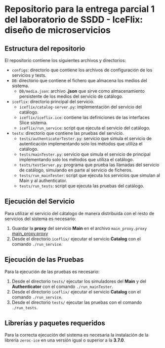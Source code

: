 # Repositorio para la entrega parcial 1 del laboratorio de SSDD - IceFlix: diseño de microservicios

## Estructura del repositorio

El repositorio contiene los siguientes archivos y directorios:

* `configs`: directorio que contiene los archivos de configuración de los servicios y tests.
* `DB`: directorio que contiene el fichero que almacena los medios del sistema.
    *  `DB/media.json`: archivo **.json** que sirve como almacenamiento persistente de los medios del servicio de catálogo.
* `iceflix`: directorio principal del servicio.
    * `iceflix/catalog-server.py`: implementación del servicio del catálogo.
    * `iceflix/iceflix.ice`: contiene las definiciones de las interfaces Slice sistema.
    * `iceflix/run_service`: script que ejecuta el servicio del catálogo.
* `tests`: directorio que contiene las pruebas del servicio.
    * `tests/authenticatorTester.py`: servicio que simula el servicio de autenticación implementando solo los métodos que utiliza el catálogo.
    * `tests/mainTester.py`: servicio que simula el servicio de principal implementando solo los métodos que utiliza el catálogo.
    * `tests/testServer.py`: programa que prueba las llamadas del servicio de catálogo, simulando en parte al servicio de ficheros.
    * `tests/run_mainTester`: script que ejecuta los servicios que simulan al Main y al authenticator.
    * `tests/run_tests`: script que ejecuta las pruebas del catálogo.

## Ejecución del Servicio

Para utilizar el servicio del cátalogo de manera distribuida con el resto de servicios del sistema es necesario:
1. Guardar la **proxy** del servicio **Main** en el archivo `main_proxy.proxy` [main_proxy.proxy](./configs/main_proxy.proxy)
2. Desde el directorio `iceflix/` ejecutar el servicio **Catalog** con el comando `./run_service`.

## Ejecución de las Pruebas

Para la ejecución de las pruebas es necesario:
1. Desde el directorio `tests/` ejecutar los simuladores del **Main** y del **Authenticator** con el comando `./run_mainTester`.
2. Desde el directorio `iceflix/` ejecutar el servicio **Catalog** con el comando `./run_service`.
3. Desde el directorio `tests/` ejecutar las pruebas con el comando `./run_tests`.



## Librerías y paquetes requeridos
Para la correcta ejecución del sistema es necesaria la instalación de la librería `zeroc-ice` en una versión igual o superior a la **3.7.0**.
